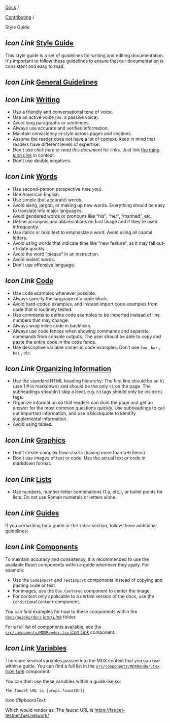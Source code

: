 [Docs](https://docs.fuel.network/) /

[Contributing](https://docs.fuel.network/docs/contributing/) /

Style Guide

## _Icon Link_ [Style Guide](https://docs.fuel.network/docs/contributing/style-guide/\#style-guide)

This style guide is a set of guidelines for writing and editing documentation. It's important to follow these guidelines to ensure that our documentation is consistent and easy to read.

## _Icon Link_ [General Guidelines](https://docs.fuel.network/docs/contributing/style-guide/\#general-guidelines)

## _Icon Link_ [Writing](https://docs.fuel.network/docs/contributing/style-guide/\#writing)

- Use a friendly and conversational tone of voice.
- Use an active voice (vs. a passive voice).
- Avoid long paragraphs or sentences.
- Always use accurate and verified information.
- Maintain consistency in style across pages and sections.
- Assume the reader does not have a lot of context. Keep in mind that readers have different levels of expertise.
- Don't use _click here_ or _read this document_ for links. Just link [the thing _Icon Link_](https://en.wikipedia.org/wiki/The_Thing_(1982_film)) in context.
- Don’t use double negatives.

## _Icon Link_ [Words](https://docs.fuel.network/docs/contributing/style-guide/\#words)

- Use second-person perspective (use _you_).
- Use American English.
- Use simple (but accurate) words.
- Avoid slang, jargon, or making up new words. Everything should be easy to translate into major languages.
- Avoid gendered words or pronouns like “his”, “her”, “manned”, etc.
- Define acronyms and abbreviations on first usage and if they're used infrequently.
- Use italics or bold text to emphasize a word. Avoid using all capital letters.
- Avoid using words that indicate time like “new feature”, as it may fall out-of-date quickly.
- Avoid the word “please” in an instruction.
- Avoid violent words.
- Don’t use offensive language.

## _Icon Link_ [Code](https://docs.fuel.network/docs/contributing/style-guide/\#code)

- Use code examples whenever possible.
- Always specify the language of a code block.
- Avoid hard-coded examples, and instead import code examples from code that is routinely tested.
- Use comments to define code examples to be imported instead of line numbers that may change.
- Always wrap inline code in backticks.
- Always use code fences when showing commands and separate commands from console outputs. The user should be able to copy and paste the entire code in the code fence.
- Use descriptive variable names in code examples. Don’t use `foo` , `bar` , `baz` , etc.

## _Icon Link_ [Organizing Information](https://docs.fuel.network/docs/contributing/style-guide/\#organizing-information)

- Use the standard HTML heading hierarchy: The first line should be an `h1` (use 1 # in markdown) and should be the only `h1` on the page. The subheadings shouldn’t skip a level, e.g. `h3` tags should only be inside `h2` tags.
- Organize information so that readers can skim the page and get an answer for the most common questions quickly. Use subheadings to call out important information, and use a blockquote to identify supplemental information.
- Avoid using tables.

## _Icon Link_ [Graphics](https://docs.fuel.network/docs/contributing/style-guide/\#graphics)

- Don’t create complex flow-charts (having more than 5-6 items).
- Don't use images of text or code. Use the actual text or code in markdown format.

## _Icon Link_ [Lists](https://docs.fuel.network/docs/contributing/style-guide/\#lists)

- Use numbers, number-letter combinations (1.a, etc.), or bullet points for lists. Do not use Roman numerals or letters alone.

## _Icon Link_ [Guides](https://docs.fuel.network/docs/contributing/style-guide/\#guides)

If you are writing for a guide or the `intro` section, follow these additional guidelines:

## _Icon Link_ [Components](https://docs.fuel.network/docs/contributing/style-guide/\#components)

To maintain accuracy and consistency, it is recommended to use the available React components within a guide whenever they apply. For example:

- Use the `CodeImport` and `TextImport` components instead of copying and pasting code or text.
- For images, use the `Box.Centered` component to center the image.
- For content only applicable to a certain version of the docs, use the `ConditionalContent` component.

You can find examples for how to these components within the [`docs/guides/docs` _Icon Link_](https://github.com/FuelLabs/docs-hub/tree/master/docs/guides/docs) folder.

For a full list of components available, see the [`src/components/MDXRender.tsx` _Icon Link_](https://github.com/FuelLabs/docs-hub/blob/master/src/components/MDXRender.tsx) component.

## _Icon Link_ [Variables](https://docs.fuel.network/docs/contributing/style-guide/\#variables)

There are several variables passed into the MDX context that you can use within a guide. You can find a full list in the [`src/components/MDXRender.tsx` _Icon Link_](https://github.com/FuelLabs/docs-hub/blob/master/src/components/MDXRender.tsx) component.

You can then use these variables within a guide like so:

```fuel_Box fuel_Box-idXKMmm-css
The faucet URL is {props.faucetUrl}
```

_Icon ClipboardText_

Which would render as:
The faucet URL is https://faucet-testnet.fuel.network/